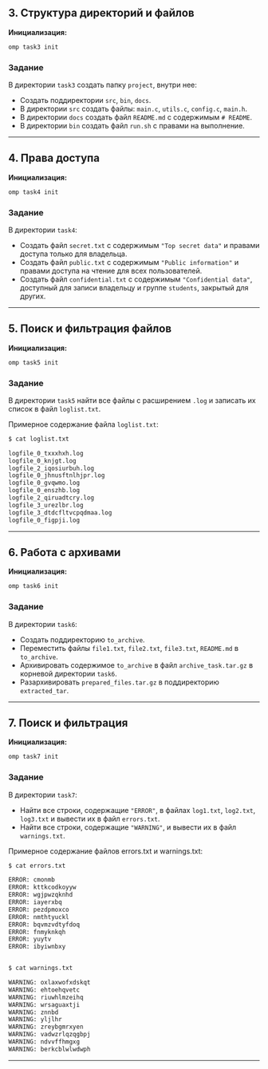 ## 3. Структура директорий и файлов

**Инициализация:**

```bash
omp task3 init
```

### Задание

В директории `task3` создать папку `project`, внутри нее:

- Создать поддиректории `src`, `bin`, `docs`.
- В директории `src` создать файлы: `main.c`, `utils.c`, `config.c`, `main.h`.
- В директории `docs` создать файл `README.md` с содержимым `# README`.
- В директории `bin` создать файл `run.sh` с правами на выполнение.
---

## 4. Права доступа

**Инициализация:**

```bash
omp task4 init
```

### Задание

В директории `task4`:

- Создать файл `secret.txt` с содержимым `"Top secret data"` и правами доступа только для владельца.
- Создать файл `public.txt` с содержимым `"Public information"` и правами доступа на чтение для всех пользователей.
- Создать файл `confidential.txt` с содержимым `"Confidential data"`, доступный для записи владельцу и группе `students`, закрытый для других.

---

## 5. Поиск и фильтрация файлов

**Инициализация:**

```bash
omp task5 init
```

### Задание

В директории `task5` найти все файлы с расширением `.log` и записать их список в файл `loglist.txt`.

Примерное содержание файла `loglist.txt`:

```bash
$ cat loglist.txt

logfile_0_txxxhxh.log
logfile_0_knjgt.log
logfile_2_iqosiurbuh.log
logfile_0_jhnusftnlhjpr.log
logfile_0_gvqwmo.log
logfile_0_enszhb.log
logfile_2_qiruadtcry.log
logfile_3_urezlbr.log
logfile_3_dtdcfltvcpqdmaa.log
logfile_0_figpji.log
```

---

## 6. Работа с архивами

**Инициализация:**

```bash
omp task6 init
```

### Задание

В директории `task6`:

- Создать поддиректорию `to_archive`.
- Переместить файлы `file1.txt`, `file2.txt`, `file3.txt`, `README.md` в `to_archive`.
- Архивировать содержимое `to_archive` в файл `archive_task.tar.gz` в корневой директории `task6`.
- Разархивировать `prepared_files.tar.gz` в поддиректорию `extracted_tar`.

---

## 7. Поиск и фильтрация

**Инициализация:**

```bash
omp task7 init
```

### Задание

В директории `task7`:

- Найти все строки, содержащие `"ERROR"`, в файлах `log1.txt`, `log2.txt`, `log3.txt` и вывести их в файл `errors.txt`.
- Найти все строки, содержащие `"WARNING"`, и вывести их в файл `warnings.txt`.


Примерное содержание файлов errors.txt и warnings.txt:
```bash
$ cat errors.txt

ERROR: cmonmb
ERROR: kttkcodkoyyw
ERROR: wgjpwzqknhd
ERROR: iayerxbq
ERROR: pezdpmoxco
ERROR: nmthtyuckl
ERROR: bqvmzvdtyfdoq
ERROR: fnmyknkqh
ERROR: yuytv
ERROR: ibyiwnbxy
```

```bash

$ cat warnings.txt

WARNING: oxlaxwofxdskqt
WARNING: ehtoehqvetc
WARNING: riuwhlmzeihq
WARNING: wrsaguaxtji
WARNING: znnbd
WARNING: yljlhr
WARNING: zreybgmrxyen
WARNING: vadwzrlqzqgbpj
WARNING: ndvvffhmgxg
WARNING: berkcblwlwdwph

```
---
